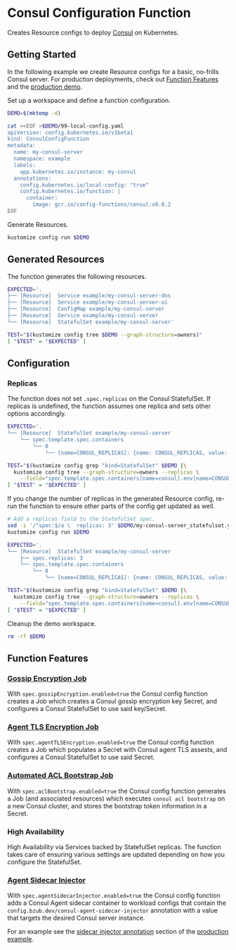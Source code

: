 [consul]: https://www.consul.io/
[gossip-encryption]: https://learn.hashicorp.com/consul/security-networking/agent-encryption
[agent-tls]: https://learn.hashicorp.com/consul/security-networking/certificates
[acl-bootstrap]: https://learn.hashicorp.com/consul/day-0/acl-guide
[agent-sidecar]: https://www.consul.io/docs/agent/basics.html

# Consul Configuration Function

Creates Resource configs to deploy [Consul][consul] on Kubernetes.

## Getting Started

In the following example we create Resource configs for a basic, no-frills
Consul server. For production deployments, check out [Function
Features](#function-features) and the [production
demo](./productionExample.md).

Set up a workspace and define a function configuration.
<!-- @createFunctionConfig @test -->
```sh
DEMO=$(mktemp -d)

cat <<EOF >$DEMO/99-local-config.yaml
apiVersion: config.kubernetes.io/v1beta1
kind: ConsulConfigFunction
metadata:
  name: my-consul-server
  namespace: example
  labels:
    app.kubernetes.io/instance: my-consul
  annotations:
    config.kubernetes.io/local-config: "true"
    config.kubernetes.io/function: |
      container:
        image: gcr.io/config-functions/consul:v0.0.2
EOF
```

Generate Resources.
<!-- @generateInitialResources @test -->
```sh
kustomize config run $DEMO
```

## Generated Resources

The function generates the following resources.
<!-- @verifyResources @test -->
```sh
EXPECTED='.
├── [Resource]  Service example/my-consul-server-dns
├── [Resource]  Service example/my-consul-server-ui
├── [Resource]  ConfigMap example/my-consul-server
├── [Resource]  Service example/my-consul-server
└── [Resource]  StatefulSet example/my-consul-server'

TEST="$(kustomize config tree $DEMO --graph-structure=owners)"
[ "$TEST" = "$EXPECTED" ]
```

## Configuration

### Replicas

The function does not set `.spec.replicas` on the Consul StatefulSet. If
replicas is undefined, the function assumes one replica and sets other options
accordingly.
<!-- @verifyConsulReplicas1 @test -->
```sh
EXPECTED='.
└── [Resource]  StatefulSet example/my-consul-server
    └── spec.template.spec.containers
        └── 0
            └── [name=CONSUL_REPLICAS]: {name: CONSUL_REPLICAS, value: "1"}'

TEST="$(kustomize config grep "kind=StatefulSet" $DEMO |\
  kustomize config tree --graph-structure=owners --replicas \
    --field="spec.template.spec.containers[name=consul].env[name=CONSUL_REPLICAS]")"
[ "$TEST" = "$EXPECTED" ]
```

If you change the number of replicas in the generated Resource config, re-run
the function to ensure other parts of the config get updated as well.
<!-- @verifyConsulReplicas3 @test -->
```sh
# Add a replicas field to the StatefulSet spec.
sed -i '/^spec:$/a \  replicas: 3' $DEMO/my-consul-server_statefulset.yaml
kustomize config run $DEMO

EXPECTED='.
└── [Resource]  StatefulSet example/my-consul-server
    ├── spec.replicas: 3
    └── spec.template.spec.containers
        └── 0
            └── [name=CONSUL_REPLICAS]: {name: CONSUL_REPLICAS, value: "3"}'

TEST="$(kustomize config grep "kind=StatefulSet" $DEMO |\
  kustomize config tree --graph-structure=owners --replicas \
    --field="spec.template.spec.containers[name=consul].env[name=CONSUL_REPLICAS]")"
[ "$TEST" = "$EXPECTED" ]
```

Cleanup the demo workspace.
<!-- @cleanupWorkspace @test -->
```sh
rm -rf $DEMO
```

## Function Features

### [Gossip Encryption Job][gossip-encryption]

With `spec.gossipEncryption.enabled=true` the Consul config function creates a
Job which creates a Consul gossip encryption key Secret, and configures a
Consul StatefulSet to use said key/Secret.

### [Agent TLS Encryption Job][agent-tls]

With `spec.agentTLSEncryption.enabled=true` the Consul config function creates
a Job which populates a Secret with Consul agent TLS assests, and configures a
Consul StatefulSet to use said Secret.

### [Automated ACL Bootstrap Job][acl-bootstrap]

With `spec.aclBootstrap.enabled=true` the Consul config function generates a
Job (and associated resources) which executes `consul acl bootstrap` on a new
Consul cluster, and stores the bootstrap token information in a Secret.

### High Availability

High Availability via Services backed by StatefulSet replicas. The function
takes care of ensuring various settings are updated depending on how you
configure the StatefulSet.

### [Agent Sidecar Injector][agent-sidecar]

With `spec.agentSidecarInjector.enabled=true` the Consul config function adds a
Consul Agent sidecar container to workload configs that contain the
`config.bzub.dev/consul-agent-sidecar-injector` annotation with a value that
targets the desired Consul server instance.

For an example see the [sidecar injector
annotation](./productionExample.md#sidecar-injector-annotation) section of the
[production example](./productionExample.md).
